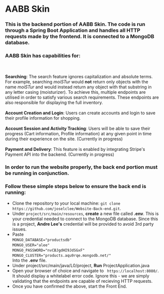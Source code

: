 # AABB Skin

### This is the backend portion of AABB Skin. The code is run through a Spring Boot Application and handles all HTTP requests made by the frontend. It is connected to a MongoDB database.

### AABB Skin has capabilities for:
</br></br>**Searching**: The search feature ignores capitalization and absolute terms. For example, searching *moiSTur* would **not** return only objects with the name *moiSTur* and would instead return any object with that substring in any letter casing (moisturizer). To achieve this, multiple endpoints are utilised in order to satisfy various search requirements. These endpoints are also responsible for displaying the full inventory.
</br></br>**Account Creation and Login**: Users can create accounts and login to save their profile information for shopping.
</br></br>**Account Session and Activity Tracking**: Users will be able to save their progress (Cart information, Profile information) at any given point in time during their experience on the site. (Currently in progress)
</br></br>**Payment and Delivery**: This feature is enabled by integrating Stripe's Payment API into the backend. (Currently in progress)

### In order to run the website properly, the back end portion must be running in conjunction. 
### Follow these simple steps below to ensure the back end is running:
- Clone the repository to your local machine: ```git clone https://github.com/joselclee/Website-Back-end.git```.
- Under ```project/src/main/resources```, **create** a new file called **.env**. This is your credential needed to connect to the MongoDB database. Since this is a project, **Andre Lee's** credential will be provided to avoid 3rd party issues.
- Paste </br>
```MONGO_DATABASE="productsdb"``` </br>
```MONGO_USER="alee"``` </br>
```MONGO_PASSWORD="nvCBJgdHI9JdSGxF"```</br>
```MONGO_CLUSTER="products.aqu9rqe.mongodb.net/" ```</br> Into the **.env** file.
- Under project/src/main/java/L0/project, <b>Run</b> ProjectApplication.java
- Open your browser of choice and navigate to ``` https://localhost:8080/```. It should display a whitelabel error code. Ignore this - we are simply validating that the endpoints are capable of recieving HTTP requests.
- Once you have confirmed the above, start the Front End.

